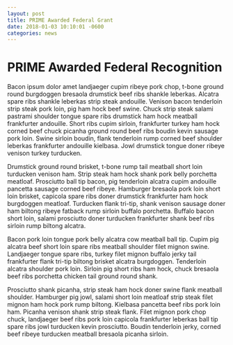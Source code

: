 ```yaml
---
layout: post
title: PRIME Awarded Federal Grant
date: 2018-01-03 10:10:01 -0600
categories: news
---
```


# PRIME Awarded Federal Recognition

Bacon ipsum dolor amet landjaeger cupim ribeye pork chop, t-bone ground round burgdoggen bresaola drumstick beef ribs shankle leberkas. Alcatra spare ribs shankle leberkas strip steak andouille. Venison bacon tenderloin strip steak pork loin, pig ham hock beef swine. Chuck strip steak salami pastrami shoulder tongue spare ribs drumstick ham hock meatball frankfurter andouille. Short ribs cupim sirloin, frankfurter turkey ham hock corned beef chuck picanha ground round beef ribs boudin kevin sausage pork loin. Swine sirloin boudin, flank tenderloin rump corned beef shoulder leberkas frankfurter andouille kielbasa. Jowl drumstick tongue doner ribeye venison turkey turducken.

Drumstick ground round brisket, t-bone rump tail meatball short loin turducken venison ham. Strip steak ham hock shank pork belly porchetta meatloaf. Prosciutto ball tip bacon, pig tenderloin alcatra cupim andouille pancetta sausage corned beef ribeye. Hamburger bresaola pork loin short loin brisket, capicola spare ribs doner drumstick frankfurter ham hock burgdoggen meatloaf. Turducken flank tri-tip, shank venison sausage doner ham biltong ribeye fatback rump sirloin buffalo porchetta. Buffalo bacon short loin, salami prosciutto doner turducken frankfurter shank beef ribs sirloin rump biltong alcatra.

Bacon pork loin tongue pork belly alcatra cow meatball ball tip. Cupim pig alcatra beef short loin spare ribs meatball shoulder filet mignon swine. Landjaeger tongue spare ribs, turkey filet mignon buffalo jerky tail frankfurter flank tri-tip biltong brisket alcatra burgdoggen. Tenderloin alcatra shoulder pork loin. Sirloin pig short ribs ham hock, chuck bresaola beef ribs porchetta chicken tail ground round shank.

Prosciutto shank picanha, strip steak ham hock doner swine flank meatball shoulder. Hamburger pig jowl, salami short loin meatloaf strip steak filet mignon ham hock pork rump biltong. Kielbasa pancetta beef ribs pork loin ham. Picanha venison shank strip steak flank. Filet mignon pork chop chuck, landjaeger beef ribs pork loin capicola frankfurter leberkas ball tip spare ribs jowl turducken kevin prosciutto. Boudin tenderloin jerky, corned beef ribeye turducken meatball bresaola picanha sirloin.
